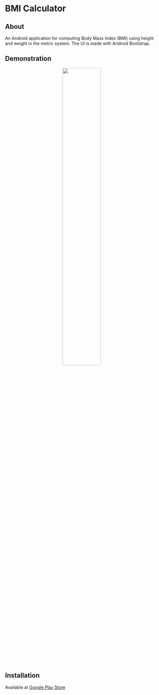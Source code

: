 # BMI Calculator

## About
An Android application for computing Body Mass Index (BMI) using height and weight in the metric system. The UI is made with Android Bootstrap.

## Demonstration
<p align="center">
<img width=50% src="https://i.imgur.com/tRcPzRo.png">
</p>

## Installation
Available at <a href="https://play.google.com/store/apps/details?id=com.ludba.bmicalculator">Google Play Store</a>
